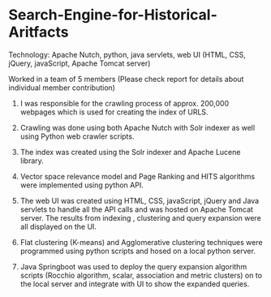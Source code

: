 # Search-Engine-for-Historical-Aritfacts

Technology: Apache Nutch, python, java servlets, web UI (HTML, CSS, jQuery, javaScript, Apache Tomcat server)

Worked in a team of 5 members (Please check report for details about individual member contribution)

1. I was responsible for the crawling process of approx. 200,000 webpages which is used for creating the index of URLS.

2. Crawling was done using both Apache Nutch with Solr indexer as well using Python web crawler scripts.

3. The index was created using the Solr indexer and Apache Lucene library.

4. Vector space relevance model and Page Ranking and HITS algorithms were implemented using python API.

5. The web UI was created using HTML, CSS, javaScript, jQuery and Java servlets to handle all the API calls and was hosted on Apache Tomcat server. The results from indexing , clustering and query expansion were all displayed on the UI.

6. Flat clustering (K-means) and Agglomerative clustering techniques were programmed using python scripts and hosed on a local python server.

7. Java Springboot was used to deploy the query expansion algorithm scripts (Rocchio algorithm, scalar, association and metric clusters) on to the local server and integrate with UI to show the expanded queries.
